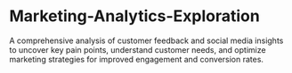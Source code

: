 # Marketing-Analytics-Exploration
A comprehensive analysis of customer feedback and social media insights to uncover key pain points, understand customer needs, and optimize marketing strategies for improved engagement and conversion rates.
